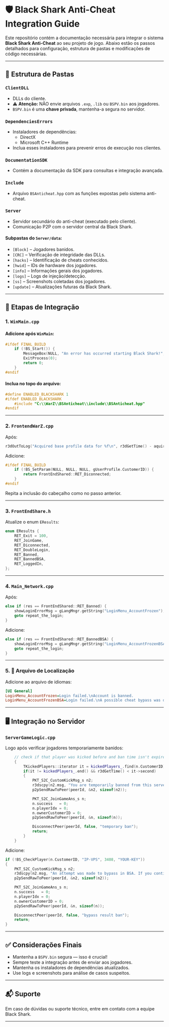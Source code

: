 # 🛡️ Black Shark Anti-Cheat Integration Guide

Este repositório contém a documentação necessária para integrar o sistema **Black Shark Anti-Cheat** ao seu projeto de jogo. Abaixo estão os passos detalhados para configuração, estrutura de pastas e modificações de código necessárias.

---

## 📁 Estrutura de Pastas

### `ClientDLL`
- DLLs do cliente.
- ⚠️ **Atenção:** NÃO envie arquivos `.exp`, `.lib` ou `BSPV.bin` aos jogadores.
- `BSPV.bin` é uma **chave privada**, mantenha-a segura no servidor.

### `DependenciesErrors`
- Instaladores de dependências:
  - DirectX
  - Microsoft C++ Runtime
- Inclua esses instaladores para prevenir erros de execução nos clientes.

### `DocumentationSDK`
- Contém a documentação da SDK para consultas e integração avançada.

### `Include`
- Arquivo `BSAnticheat.hpp` com as funções expostas pelo sistema anti-cheat.

### `Server`
- Servidor secundário do anti-cheat (executado pelo cliente).
- Comunicação P2P com o servidor central da Black Shark.

#### Subpastas do `Server/data`:
- `[Block]` – Jogadores banidos.
- `[CRC]` – Verificação de integridade das DLLs.
- `[hacks]` – Identificação de cheats conhecidos.
- `[hwid]` – IDs de hardware dos jogadores.
- `[info]` – Informações gerais dos jogadores.
- `[logs]` – Logs de injeção/detecção.
- `[ss]` – Screenshots coletadas dos jogadores.
- `[update]` – Atualizações futuras da Black Shark.

---

## 🔧 Etapas de Integração

### 1. `WinMain.cpp`

#### Adicione após `WinMain`:

```cpp
#ifdef FINAL_BUILD
    if (!BS_Start()) {
        MessageBox(NULL, "An error has occurred starting Black Shark!", "Black Shark Anticheat", MB_ICONERROR | MB_OK);
        ExitProcess(0);
        return 0;
    }
#endif
```

#### Inclua no topo do arquivo:

```cpp
#define ENABLED_BLACKSHARK 1
#ifdef ENABLED_BLACKSHARK
    #include "C:\\WarZ\\BSAnticheat\\include\\BSAnticheat.hpp"
#endif
```

---

### 2. `FrontendWarZ.cpp`

Após:

```cpp
r3dOutToLog("Acquired base profile data for %f\n", r3dGetTime() - aquireProfileStart);
```

Adicione:

```cpp
#ifdef FINAL_BUILD
    if (!BS_SetParam(NULL, NULL, NULL, gUserProfile.CustomerID)) {
        return FrontEndShared::RET_Diconnected;
    }
#endif
```

Repita a inclusão do cabeçalho como no passo anterior.

---

### 3. `FrontEndShare.h`

Atualize o enum `EResults`:

```cpp
enum EResults {
    RET_Exit = 100,
    RET_JoinGame,
    RET_Diconnected,
    RET_DoubleLogin,
    RET_Banned,
    RET_BannedBSA,
    RET_LoggedIn,
};
```

---

### 4. `Main_Network.cpp`

Após:

```cpp
else if (res == FrontEndShared::RET_Banned) {
    showLoginErrorMsg = gLangMngr.getString("LoginMenu_AccountFrozen");
    goto repeat_the_login;
}
```

Adicione:

```cpp
else if (res == FrontEndShared::RET_BannedBSA) {
    showLoginErrorMsg = gLangMngr.getString("LoginMenu_AccountFrozenBSA");
    goto repeat_the_login;
}
```

---

### 5. 📜 Arquivo de Localização

Adicione ao arquivo de idiomas:

```ini
[UI General]
LoginMenu_AccountFrozen=Login failed.\nAccount is banned.
LoginMenu_AccountFrozenBSA=Login failed.\nA possible cheat bypass was detected by Black Shark.\nYou have been reported to our servers.
```

---

## 🖥️ Integração no Servidor

### `ServerGameLogic.cpp`

Logo após verificar jogadores temporariamente banidos:

```cpp
	// check if that player was kicked before and ban time isn't expired
	{
		TKickedPlayers::iterator it = kickedPlayers_.find(n.CustomerID);
		if(it != kickedPlayers_.end() && r3dGetTime() < it->second)
		{
			PKT_S2C_CustomKickMsg_s n2;
			r3dscpy(n2.msg, "You are temporarily banned from this server");
			p2pSendRawToPeer(peerId, &n2, sizeof(n2));

			PKT_S2C_JoinGameAns_s n;
			n.success   = 0;
			n.playerIdx = 0;
			n.ownerCustomerID = 0;
			p2pSendRawToPeer(peerId, &n, sizeof(n));

			DisconnectPeer(peerId, false, "temporary ban");
			return;
		}
	}
```
Adicione:
```cpp
if (!BS_CheckPlayer(n.CustomerID, "IP-VPS", 3408, "YOUR-KEY"))
{
    PKT_S2C_CustomKickMsg_s n2;
    r3dscpy(n2.msg, "An attempt was made to bypass in BSA. If you continue to try it will take permanent ban!");
    p2pSendRawToPeer(peerId, &n2, sizeof(n2));

    PKT_S2C_JoinGameAns_s n;
    n.success   = 0;
    n.playerIdx = 0;
    n.ownerCustomerID = 0;
    p2pSendRawToPeer(peerId, &n, sizeof(n));

    DisconnectPeer(peerId, false, "bypass result ban");
    return;
}
```

---

## ✅ Considerações Finais

- Mantenha a `BSPV.bin` segura — isso é crucial!
- Sempre teste a integração antes de enviar aos jogadores.
- Mantenha os instaladores de dependências atualizados.
- Use logs e screenshots para análise de casos suspeitos.

---

## 📬 Suporte

Em caso de dúvidas ou suporte técnico, entre em contato com a equipe Black Shark.

---

